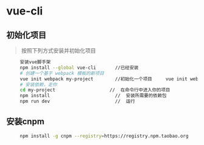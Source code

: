 # vue-cli

## 初始化项目

>按照下列方式安装并初始化项目

```bash
     安装vue脚手架
     npm install --global vue-cli       //已经安装
     # 创建一个基于 webpack 模板的新项目
     vue init webpack my-project        //初始化一个项目     vue init webpack (你的项目名称)
     # 安装依赖，走你
     cd my-project			          //  在命令行中进入你的项目
     npm install				        //  安装所需要的依赖包
     npm run dev		                //  运行
```

## 安装cnpm

```bash
     npm install -g cnpm --registry=https://registry.npm.taobao.org
```
